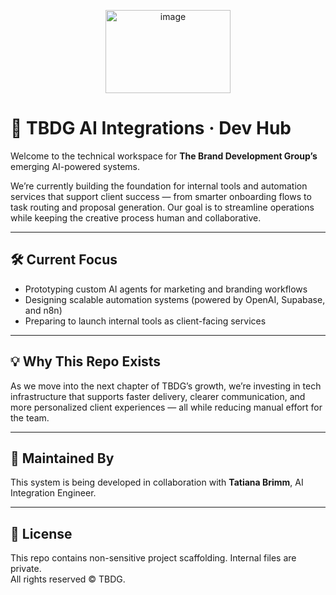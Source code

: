 <p align="center">
<img width="200" height="133" alt="image" src="https://github.com/user-attachments/assets/f90ce87d-aa35-4bd0-b2a8-5336fae2c906" />
</p>

# 🤖 TBDG AI Integrations · Dev Hub

Welcome to the technical workspace for **The Brand Development Group’s** emerging AI-powered systems.

We’re currently building the foundation for internal tools and automation services that support client success — from smarter onboarding flows to task routing and proposal generation. Our goal is to streamline operations while keeping the creative process human and collaborative.

---

## 🛠️ Current Focus

- Prototyping custom AI agents for marketing and branding workflows  
- Designing scalable automation systems (powered by OpenAI, Supabase, and n8n)  
- Preparing to launch internal tools as client-facing services

---

## 💡 Why This Repo Exists

As we move into the next chapter of TBDG’s growth, we’re investing in tech infrastructure that supports faster delivery, clearer communication, and more personalized client experiences — all while reducing manual effort for the team.

---

## 🧠 Maintained By

This system is being developed in collaboration with **Tatiana Brimm**, AI Integration Engineer.

---

## 📝 License

This repo contains non-sensitive project scaffolding. Internal files are private.  
All rights reserved © TBDG.
